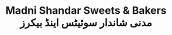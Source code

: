 ---
title: "Madni Shandar Sweets & Bakers مدنی شاندار سوئیٹس اینڈ بیکرز"
url: /karachi/madni-shandar-sweets-and-bakers-mdny-shndr-swy-ytts-yndd-bykhrz/
shop: bakery
---